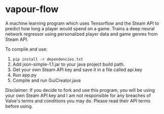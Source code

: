 # vapour-flow
A machine learning program which uses Tensorflow and the Steam API to predict how long a player would spend on a game. 
Trains a deep neural network regressor using personalized player data and game genres from Steam API.

To compile and use:

1. ```pip install -r dependencies.txt```
2. Add json-simple-1.1.jar to your java project build path.
3. Get your own Steam API key and save it in a file called api.key
4. Run app.py
5. Compile and run GuiCreator.java

Disclaimer: If you decide to fork and use this program, you will be using your own Steam API key and I am not responsible for any breaches of Valve's terms and conditions you may do. Please read their API terms before using.
